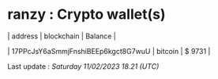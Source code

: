 # ranzy : Crypto wallet(s)



| address | blockchain | Balance |

| 17PPcJsY6aSmmjFnshiBEEp6kgct8G7wuU | bitcoin | $ 9731 | 



Last update : _Saturday 11/02/2023 18.21 (UTC)_ 



